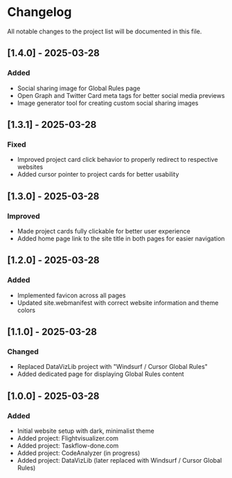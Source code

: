 # Changelog

All notable changes to the project list will be documented in this file.

## [1.4.0] - 2025-03-28

### Added
- Social sharing image for Global Rules page
- Open Graph and Twitter Card meta tags for better social media previews
- Image generator tool for creating custom social sharing images

## [1.3.1] - 2025-03-28

### Fixed
- Improved project card click behavior to properly redirect to respective websites
- Added cursor pointer to project cards for better usability

## [1.3.0] - 2025-03-28

### Improved
- Made project cards fully clickable for better user experience
- Added home page link to the site title in both pages for easier navigation

## [1.2.0] - 2025-03-28

### Added
- Implemented favicon across all pages
- Updated site.webmanifest with correct website information and theme colors

## [1.1.0] - 2025-03-28

### Changed
- Replaced DataVizLib project with "Windsurf / Cursor Global Rules"
- Added dedicated page for displaying Global Rules content

## [1.0.0] - 2025-03-28

### Added
- Initial website setup with dark, minimalist theme
- Added project: Flightvisualizer.com
- Added project: Taskflow-done.com
- Added project: CodeAnalyzer (in progress)
- Added project: DataVizLib (later replaced with Windsurf / Cursor Global Rules)
